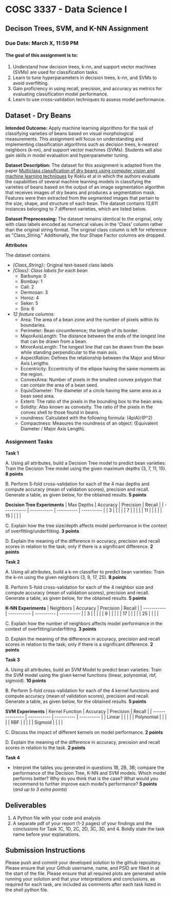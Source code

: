 # COSC 3337 - Data Science I 
## Decison Trees, SVM, and K-NN Assignment ##

### Due Date: March X, 11:59 PM ###

#### The goal of this assignment is to:
1. Understand how decision trees, k-nn, and support vector machines (SVMs) are used for classification tasks.
2. Learn to tune hyperparameters in decision trees, k-nn, and SVMs to avoid overfitting.
3. Gain proficiency in using recall, precision, and accuracy as metrics for evaluating classification model performance.
4. Learn to use cross-validation techniques to assess model performance.

## Dataset - Dry Beans
**Intended Outcome:** Apply machine learning algorithms for the task of classifying varieties of beans based on visual morphological measurements. This assignment will focus on understanding and implementing classification algorithms such as decision trees, k-nearest neighbors (k-nn), and support vector machines (SVMs). Students will also gain skills in model evaluation and hyperparameter tuning.

**Dataset Description:** The dataset for this assignment is adapted from the paper [Multiclass classification of dry beans using computer vision and machine learning techniques](https://www.sciencedirect.com/science/article/pii/S0168169919311573?via%3Dihub) by Koklu et al in which the authors evaluate the capabilities of several machine learning models in classifying the varieties of beans based on the output of an image segmentation algorithm that receives images of dry beans and produces a segmentation mask.  Features were then extracted from the segmented images that pertain to the size, shape, and structure of each bean. The dataset contains 13,611 instances belonging to 7 different varieties, which are listed below.

**Dataset Preprocessing:** The dataset remains identical to the original, only with class labels encoded as numerical values in the 'Class' column rather than the original string format. The original class column is left for reference as "Class_String." Additionally, the four Shape Factor columns are dropped.

**Attributes**

The dataset contains 

- *[Class_String]:*: Original text-based class labels
- *[Class]: Class labels for each bean*
    - Barbunya: 0
    - Bombay: 1
    - Cali: 2
    - Dermosan: 3 
    - Horoz: 4
    - Seker: 5
    - Sira: 6
- *12 feature columns:*
    - Area: The area of a bean zone and the number of pixels within its boundaries.
    - Perimeter: Bean circumference; the length of its border.
    - MajorAxisLength: The distance between the ends of the longest line that can be drawn from a bean.
    - MinorAxisLength: The longest line that can be drawn from the bean while standing perpendicular to the main axis.
    - AspectRation: Defines the relationship between the Major and Minor Axis Lengths.
    - Eccentricity: Eccentricity of the ellipse having the same moments as the region.
    - ConvexArea: Number of pixels in the smallest convex polygon that can contain the area of a bean seed.
    - EquivDiameter: The diameter of a circle having the same area as a bean seed area.
    - Extent: The ratio of the pixels in the bounding box to the bean area.
    - Solidity: Also known as convexity. The ratio of the pixels in the convex shell to those found in beans.
    - roundness: Calculated with the following formula: (4piA)/(P^2)
    - Compactness: Measures the roundness of an object: (Equivalent Diameter / Major Axis Length).

### Assignment Tasks ###

**Task 1**

A. Using all attributes, build a Decision Tree model to predict bean varieties: Train the Decision Tree model using the given maximum depths (3, 7, 11, 15).  **8 points**

B. Perform 5-fold cross-validation for each of the 4 max depths and compute accuracy (mean of validation scores), precision and recall. Generate a table, as given below, for the obtained results. **5 points**   

**Decision Tree Experiments**
| Max Depths  | Accuracy    | Precision  | Recall     |
| ----------- | ----------- | ---------- | ---------- |
| 3           |             |            |            |
| 7           |             |            |            |
| 11          |             |            |            |
| 15          |             |            |            |

C. Explain how the tree size/depth affects model performance in the context of overfitting/underfitting. **3 points**

D. Explain the meaning of the difference in accuracy, precision and recall scores in relation to the task; only if there is a significant difference. **2 points**

**Task 2**

A. Using all attributes, build a k-nn classifier to predict bean varieties: Train the k-nn using the given neighbors (3, 9, 17, 25).  **8 points**

B. Perform 5-fold cross-validation for each of the 4 neighbor size and compute accuracy (mean of validation scores), precision and recall. Generate a table, as given below, for the obtained results. **5 points**

**K-NN Experiments**
|  Neighbors  |   Accuracy  | Precision  | Recall     |
| ----------- | ----------- | ---------- | ---------- |
| 3           |             |            |            |
| 9           |             |            |            |
| 17          |             |            |            |
| 25          |             |            |            |

C. Explain how the number of neighbors affects model performance in the context of overfitting/underfitting. **3 points**

D. Explain the meaning of the difference in accuracy, precision and recall scores in relation to the task; only if there is a significant difference. **2 points**

**Task 3**

A. Using all attributes, build an SVM Model to predict bean varieties: Train the SVM model using the given kernel functions (linear, polynomial, rbf, sigmoid). **10 points**

B. Perform 5-fold cross-validation for each of the 4 kernel functions and compute accuracy (mean of validation scores), precision and recall. Generate a table, as given below, for the obtained results. **5 points**

**SVM Experiments**
| Kernel Function |  Accuracy  |  Precision  |  Recall    |
| --------------- | ----------- | ---------- | ---------- |
| Linear               |             |            |            |
| Polynomial               |             |            |            |
| RBF              |             |            |            |
| Sigmoid              |             |            |            |

C. Discuss the impact of different kernels on model performance. **2 points**

D. Explain the meaning of the difference in accuracy, precision and recall scores in relation to the task. **2 points**

**Task 4**
- Interpret the tables you generated in questions 1B, 2B, 3B; compare the performance of the Decision Tree, K-NN and SVM models. Which model performs better? Why do you think that is the case? What would you recommend to further improve each model’s performance? **5 points** (*and up to 3 extra points*)



## Deliverables

1. A Python file with your code and analysis
2. A separate pdf of your report (1-2 pages) of your findings and the conclusions for Task 1C, 1D, 2C, 2D, 3C, 3D, and 4. Boldly state the task name before your explanations. 

## Submission Instructions
Please push and commit your developed solution to the github repository. Please ensure that your Github username, name, and PSID are filled in at the start of the file. Please ensure that all required plots are generated while running your solution and that your interpretations and conclusions, as required for each task, are included as comments after each task listed in the shell python file.
